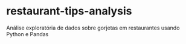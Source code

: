 # restaurant-tips-analysis
Análise exploratória de dados sobre gorjetas em restaurantes usando Python e Pandas
